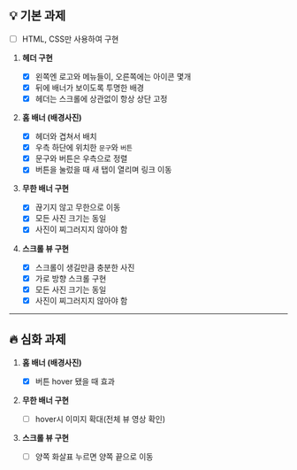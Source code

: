## 💡 기본 과제

- [ ] HTML, CSS만 사용하여 구현

1. **헤더 구현**

   - [x] 왼쪽엔 로고와 메뉴들이, 오른쪽에는 아이콘 몇개
   - [x] 뒤에 배너가 보이도록 투명한 배경
   - [x] 헤더는 스크롤에 상관없이 항상 상단 고정

2. **홈 배너 (배경사진)**

   - [x] 헤더와 겹쳐서 배치
   - [x] 우측 하단에 위치한 `문구`와 `버튼`
   - [x] 문구와 버튼은 우측으로 정렬
   - [x] 버튼을 눌렀을 때 새 탭이 열리며 링크 이동

3. **무한 배너 구현**

   - [x] 끊기지 않고 무한으로 이동
   - [x] 모든 사진 크기는 동일
   - [x] 사진이 찌그러지지 않아야 함

4. **스크롤 뷰 구현**

   - [x] 스크롤이 생길만큼 충분한 사진
   - [x] 가로 방향 스크롤 구현
   - [x] 모든 사진 크기는 동일
   - [x] 사진이 찌그러지지 않아야 함

---

## 🔥 심화 과제

1. **홈 배너 (배경사진)**

   - [x] 버튼 hover 됐을 때 효과

2. **무한 배너 구현**

   - [ ] hover시 이미지 확대(전체 뷰 영상 확인)

3. **스크롤 뷰 구현**

   - [ ] 양쪽 화살표 누르면 양쪽 끝으로 이동
